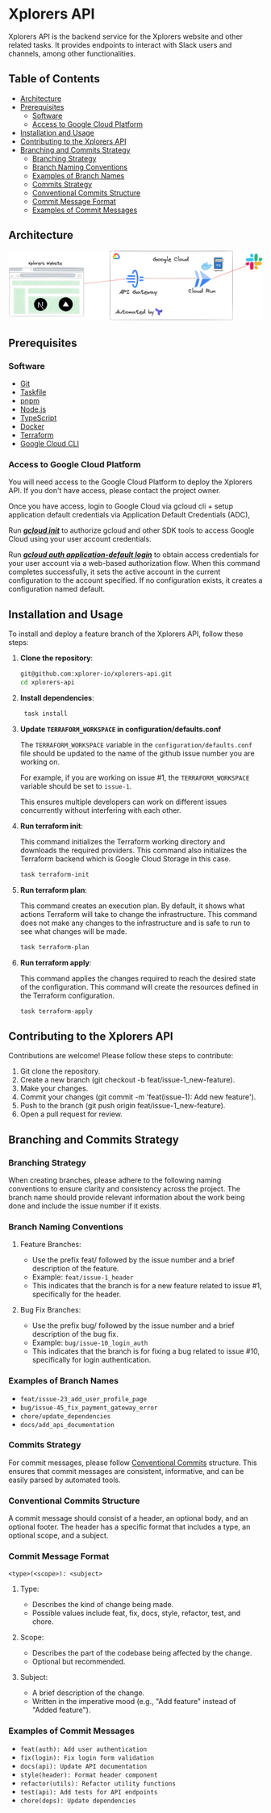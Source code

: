 # Xplorers API

Xplorers API is the backend service for the Xplorers website and other related tasks. It provides endpoints to interact with Slack users and channels, among other functionalities.

## Table of Contents

-   [Architecture](#architecture)
-   [Prerequisites](#prerequisites)
    -  [Software](#software)
    -  [Access to Google Cloud Platform](#access-to-google-cloud-platform)
-   [Installation and Usage](#installation-and-usage)
-   [Contributing to the Xplorers API](#contributing-to-the-xplorers-api)
-   [Branching and Commits Strategy](#branching-and-commits-strategy)
    -   [Branching Strategy](#branching-strategy)
    -   [Branch Naming Conventions](#branch-naming-conventions)
    -   [Examples of Branch Names](#examples-of-branch-names)
    -   [Commits Strategy](#commits-strategy)
    -   [Conventional Commits Structure](#conventional-commits-structure)
    -   [Commit Message Format](#commit-message-format)
    -   [Examples of Commit Messages](#examples-of-commit-messages)

## Architecture

![XplorersBackend](assets/xplorers-backend.png)

## Prerequisites

### Software

-   [Git](https://git-scm.com/downloads)
-   [Taskfile](https://taskfile.dev/#/installation)
-   [pnpm](https://pnpm.io/installation)
-   [Node.js](https://nodejs.org/en/download/)
-   [TypeScript](https://www.typescriptlang.org/download)
-   [Docker](https://docs.docker.com/get-docker/)
-   [Terraform](https://learn.hashicorp.com/tutorials/terraform/install-cli)
-   [Google Cloud CLI](https://cloud.google.com/sdk/docs/install)

### Access to Google Cloud Platform

You will need access to the Google Cloud Platform to deploy the Xplorers API. If you don't have access, please contact the project owner.

Once you have access, login to Google Cloud via gcloud cli + setup application default credentials via Application Default Credentials (ADC),

Run [**_gcloud init_**](https://cloud.google.com/sdk/gcloud/reference/init) to authorize gcloud and other SDK tools to access Google Cloud using your user account credentials.

Run [**_gcloud auth application-default login_**](https://cloud.google.com/sdk/gcloud/reference/auth/login) to obtain access credentials for your user account via a web-based authorization flow. When this command completes successfully, it sets the active account in the current configuration to the account specified. If no configuration exists, it creates a configuration named default.

## Installation and Usage

To install and deploy a feature branch of the Xplorers API, follow these steps:

1. **Clone the repository**:

    ```sh
    git@github.com:xplorer-io/xplorers-api.git
    cd xplorers-api
    ```

2. **Install dependencies**:

    ```sh
     task install
    ```

3. **Update `TERRAFORM_WORKSPACE` in configuration/defaults.conf**

    The `TERRAFORM_WORKSPACE` variable in the `configuration/defaults.conf` file should be updated to the name of the github issue number you are working on.

    For example, if you are working on issue #1, the `TERRAFORM_WORKSPACE` variable should be set to `issue-1`.

    This ensures multiple developers can work on different issues concurrently without interfering with each other.

4. **Run terraform init**:

    This command initializes the Terraform working directory and downloads the required providers. This command also initializes the Terraform backend which is Google Cloud Storage in this case.

    ```sh
    task terraform-init
    ```

5. **Run terraform plan**:

   This command creates an execution plan. By default, it shows what actions Terraform will take to change the infrastructure. This command does not make any changes to the infrastructure and is safe to run to see what changes will be made.

    ```sh
    task terraform-plan
    ```

6. **Run terraform apply**:

   This command applies the changes required to reach the desired state of the configuration. This command will create the resources defined in the Terraform configuration.
    ```sh
    task terraform-apply
    ```

## Contributing to the Xplorers API

Contributions are welcome! Please follow these steps to contribute:

1. Git clone the repository.
2. Create a new branch (git checkout -b feat/issue-1_new-feature).
3. Make your changes.
4. Commit your changes (git commit -m 'feat(issue-1): Add new feature').
5. Push to the branch (git push origin feat/issue-1_new-feature).
6. Open a pull request for review.

## Branching and Commits Strategy

### Branching Strategy

When creating branches, please adhere to the following naming conventions to ensure clarity and consistency across the project. The branch name should provide relevant information about the work being done and include the issue number if it exists.

### Branch Naming Conventions

1. Feature Branches:

    - Use the prefix feat/ followed by the issue number and a brief description of the feature.
    - Example: `feat/issue-1_header`
    - This indicates that the branch is for a new feature related to issue #1, specifically for the header.

2. Bug Fix Branches:
    - Use the prefix bug/ followed by the issue number and a brief description of the bug fix.
    - Example: `bug/issue-10_login_auth`
    - This indicates that the branch is for fixing a bug related to issue #10, specifically for login authentication.

### Examples of Branch Names

-   `feat/issue-23_add_user_profile_page`
-   `bug/issue-45_fix_payment_gateway_error`
-   `chore/update_dependencies`
-   `docs/add_api_documentation`

### Commits Strategy

For commit messages, please follow [Conventional Commits](https://www.conventionalcommits.org/en/v1.0.0/) structure. This ensures that commit messages are consistent, informative, and can be easily parsed by automated tools.

### Conventional Commits Structure

A commit message should consist of a header, an optional body, and an optional footer. The header has a specific format that includes a type, an optional scope, and a subject.

### Commit Message Format

```
<type>(<scope>): <subject>
```

1. Type:

    - Describes the kind of change being made.
    - Possible values include feat, fix, docs, style, refactor, test, and chore.

2. Scope:

    - Describes the part of the codebase being affected by the change.
    - Optional but recommended.

3. Subject:
    - A brief description of the change.
    - Written in the imperative mood (e.g., "Add feature" instead of "Added feature").

### Examples of Commit Messages

-   `feat(auth): Add user authentication`
-   `fix(login): Fix login form validation`
-   `docs(api): Update API documentation`
-   `style(header): Format header component`
-   `refactor(utils): Refactor utility functions`
-   `test(api): Add tests for API endpoints`
-   `chore(deps): Update dependencies`

